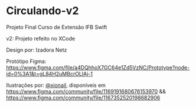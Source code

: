 # Circulando-v2
Projeto Final Curso de Extensão IFB Swift

v2: Projeto refeito no XCode

Design por: Izadora Netz

Protótipo Figma: https://www.figma.com/file/a4DQhhoX7GC64e1Zd5VzNC/Prototype?node-id=0%3A1&t=gL84H2uMBcrOLIAj-1

Ilustrações por: <a href="https://www.figma.com/@xiaonail">@xionail</a>, disponíveis em https://www.figma.com/community/file/1169191680676153970 && https://www.figma.com/community/file/1167352520198682906
